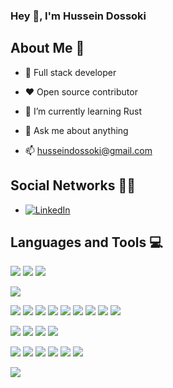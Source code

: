 ### Hey 👋, I'm Hussein Dossoki

## About Me 👀

- 🎯 Full stack developer

- ❤️ Open source contributor
<!-- - 🔭 I’m currently working on ... -->

- 🌱 I’m currently learning Rust

<!-- - 👯 I’m looking to collaborate on ... -->

<!-- - 🤔 I’m looking for help with ... -->

- 💬 Ask me about anything

- 📫 [husseindossoki@gmail.com](mailto:husseindossoki@gmail.com)


<!-- - ⚡ Fun fact: ... -->


## Social Networks 👨‍🦲

- [![LinkedIn](https://img.shields.io/badge/-LinkedIn-0A66C2?style=flat&logo=linkedin&link=https://www.linkedin.com/in/husseindossoki)](https://www.linkedin.com/in/husseindossoki) 

## Languages and Tools  💻

[![](https://img.shields.io/badge/Rust-000000?style=for-the-badge&logo=rust&logoColor=white)](https://github.com/HusseinDossoki)
[![](https://img.shields.io/badge/C%23-239120?style=for-the-badge&logo=c-sharp&logoColor=white)](https://github.com/HusseinDossoki)
[![](https://img.shields.io/badge/JavaScript-323330?style=for-the-badge&logo=javascript&logoColor=F7DF1E)](https://github.com/HusseinDossoki)

[![](https://img.shields.io/badge/.NET-5C2D91?style=flat&logo=.net&logoColor=white)](https://github.com/HusseinDossoki)

[![](https://img.shields.io/badge/TypeScript-007ACC?style=flat&logo=typescript&logoColor=white)](https://github.com/HusseinDossoki)
[![](https://img.shields.io/badge/HTML5-E34F26?style=flat&logo=html5&logoColor=white)](https://github.com/HusseinDossoki)
[![](https://img.shields.io/badge/CSS3-1572B6?style=flat&logo=css3&logoColor=white)](https://github.com/HusseinDossoki)
[![](https://img.shields.io/badge/Sass-CC6699?style=flat&logo=sass&logoColor=white)](https://github.com/HusseinDossoki)
[![](https://img.shields.io/badge/Node.js-43853D?style=flat&logo=node.js&logoColor=white)](https://github.com/HusseinDossoki)
[![](https://img.shields.io/badge/Vue.js-35495E?style=flat&logo=vue.js&logoColor=4FC08D)](https://github.com/HusseinDossoki)
[![](https://img.shields.io/badge/Angular-DD0031?style=flat&logo=angular&logoColor=white)](https://github.com/HusseinDossoki)
[![](https://img.shields.io/badge/Bootstrap-563D7C?style=flat&logo=bootstrap&logoColor=white)](https://github.com/HusseinDossoki)
[![](https://img.shields.io/badge/Material--UI-0081CB?style=flat&logo=material-ui&logoColor=white)](https://github.com/HusseinDossoki)

[![](https://img.shields.io/badge/PostgreSQL-316192?style=flat&logo=postgresql&logoColor=white)](https://github.com/HusseinDossoki)
[![](https://img.shields.io/badge/SQLite-07405E?style=flat&logo=sqlite&logoColor=white)](https://github.com/HusseinDossoki)
[![](https://img.shields.io/badge/Microsoft_SQL_Server-CC2927?style=flat&logo=microsoft-sql-server&logoColor=white)](https://github.com/HusseinDossoki)
[![](https://img.shields.io/badge/MongoDB-4EA94B?style=flat&logo=mongodb&logoColor=white)](https://github.com/HusseinDossoki)

[![](https://img.shields.io/badge/Microsoft_Azure-0089D6?style=flat&logo=microsoft-azure&logoColor=white)](https://github.com/HusseinDossoki)
[![](https://img.shields.io/badge/Heroku-430098?style=flat&logo=heroku&logoColor=white)](https://github.com/HusseinDossoki)
[![](https://img.shields.io/badge/Docker-3597ed?style=flat&logo=docker&logoColor=white)](https://github.com/HusseinDossoki)
[![](https://img.shields.io/badge/Kubernetes-3169de?style=flat&logo=kubernetes&logoColor=white)](https://github.com/HusseinDossoki)
[![](https://img.shields.io/badge/Github%20Actions-3169de?style=flat&logo=githubActions&logoColor=white)](https://github.com/HusseinDossoki)
[![](https://img.shields.io/badge/Azure%20DevOps-2975d1?style=flat&logo=azure-devops&logoColor=white)](https://github.com/HusseinDossoki)

[![](https://img.shields.io/badge/Stripe-626CD9?style=flat&logo=Stripe&logoColor=white)](https://github.com/HusseinDossoki)

